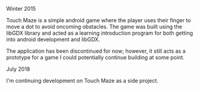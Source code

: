 Winter 2015

Touch Maze is a simple android game where the player uses their finger to move a dot to avoid oncoming obstacles. The game was built using the libGDX library and acted as a learning introduction program for both getting into android development and libGDX.

The application has been discontinued for now; however, it still acts as a prototype for a game I could potentially continue building at some point.

July 2018

I'm continuing development on Touch Maze as a side project.
